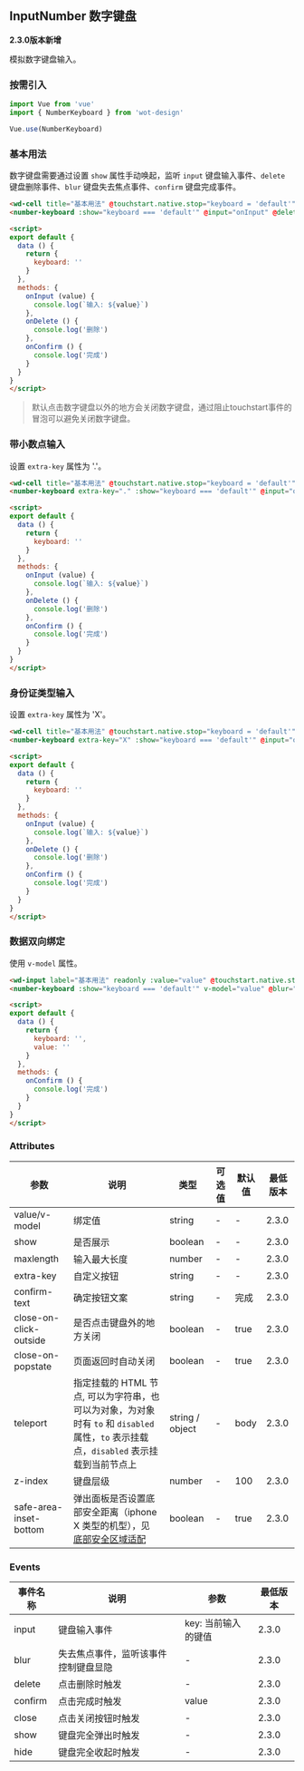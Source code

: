 ## InputNumber 数字键盘

**2.3.0版本新增**

模拟数字键盘输入。

### 按需引入

```javascript
import Vue from 'vue'
import { NumberKeyboard } from 'wot-design'

Vue.use(NumberKeyboard)
```

### 基本用法

数字键盘需要通过设置 `show` 属性手动唤起，监听 `input` 键盘输入事件、`delete` 键盘删除事件、`blur` 键盘失去焦点事件、`confirm` 键盘完成事件。
```html
<wd-cell title="基本用法" @touchstart.native.stop="keyboard = 'default'" />
<number-keyboard :show="keyboard === 'default'" @input="onInput" @delete="onDelete" @blur="keyboard = ''" @confirm="onConfirm" />

<script>
export default {
  data () {
    return {
      keyboard: ''
    }
  },
  methods: {
    onInput (value) {
      console.log(`输入: ${value}`)
    },
    onDelete () {
      console.log('删除')
    },
    onConfirm () {
      console.log('完成')
    }
  }
}
</script>
```

> 默认点击数字键盘以外的地方会关闭数字键盘，通过阻止touchstart事件的冒泡可以避免关闭数字键盘。

### 带小数点输入

设置 `extra-key` 属性为 '.'。

```html
<wd-cell title="基本用法" @touchstart.native.stop="keyboard = 'default'" />
<number-keyboard extra-key="." :show="keyboard === 'default'" @input="onInput" @delete="onDelete" @blur="keyboard = ''" @confirm="onConfirm" />

<script>
export default {
  data () {
    return {
      keyboard: ''
    }
  },
  methods: {
    onInput (value) {
      console.log(`输入: ${value}`)
    },
    onDelete () {
      console.log('删除')
    },
    onConfirm () {
      console.log('完成')
    }
  }
}
</script>
```

### 身份证类型输入

设置 `extra-key` 属性为 'X'。

```html
<wd-cell title="基本用法" @touchstart.native.stop="keyboard = 'default'" />
<number-keyboard extra-key="X" :show="keyboard === 'default'" @input="onInput" @delete="onDelete" @blur="keyboard = ''" @confirm="onConfirm" />

<script>
export default {
  data () {
    return {
      keyboard: ''
    }
  },
  methods: {
    onInput (value) {
      console.log(`输入: ${value}`)
    },
    onDelete () {
      console.log('删除')
    },
    onConfirm () {
      console.log('完成')
    }
  }
}
</script>
```

### 数据双向绑定

使用 `v-model` 属性。

```html
<wd-input label="基本用法" readonly :value="value" @touchstart.native.stop="keyboard = 'default'" />
<number-keyboard :show="keyboard === 'default'" v-model="value" @blur="keyboard = ''" @confirm="onConfirm" />

<script>
export default {
  data () {
    return {
      keyboard: '',
      value: ''
    }
  },
  methods: {
    onConfirm () {
      console.log('完成')
    }
  }
}
</script>
```

### Attributes

| 参数 | 说明 | 类型 | 可选值 | 默认值 | 最低版本 |
|-----|-----|------|-------|-------|--------|
| value/v-model | 绑定值 | string | - | - | 2.3.0 |
| show | 是否展示 | boolean | - | - | 2.3.0 |
| maxlength | 输入最大长度 | number | - | - | 2.3.0 |
| extra-key | 自定义按钮 | string | - | - | 2.3.0 |
| confirm-text | 确定按钮文案 | string | - | 完成 | 2.3.0 |
| close-on-click-outside | 是否点击键盘外的地方关闭 | boolean | - | true | 2.3.0 |
| close-on-popstate | 页面返回时自动关闭 | boolean | - | true | 2.3.0 |
| teleport | 指定挂载的 HTML 节点, 可以为字符串，也可以为对象，为对象时有 `to` 和 `disabled` 属性，`to` 表示挂载点，`disabled` 表示挂载到当前节点上 | string / object  | - | body | 2.3.0 |
| z-index | 键盘层级 | number | - | 100 | 2.3.0 |
| safe-area-inset-bottom | 弹出面板是否设置底部安全距离（iphone X 类型的机型），见 [底部安全区域适配](#/components/commonProblems#di-bu-an-quan-qu-yu-gua-pei-iphone-x-lei-xing-de-ji-xing) | boolean | - | true | 2.3.0 |

### Events

| 事件名称 | 说明 | 参数 | 最低版本 |
|---------|-----|-----|-----|
| input | 键盘输入事件 | key: 当前输入的键值 | 2.3.0 |
| blur | 失去焦点事件，监听该事件控制键盘显隐 | - | 2.3.0 |
| delete | 点击删除时触发 | - | 2.3.0 |
| confirm | 点击完成时触发 | value | 2.3.0 |
| close | 点击关闭按钮时触发 | - | 2.3.0 |
| show | 键盘完全弹出时触发 | - | 2.3.0 |
| hide | 键盘完全收起时触发 | - | 2.3.0 |
